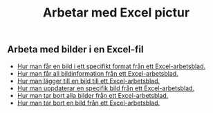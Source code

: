 ﻿---
title: Arbetar med Excel pictur
second_title: Aspose.Cells Cloud Documen
linktitle: Bild
type: docs
url: /sv/pictures/
aliases: [/working-with-pictures/]
keywords: Working with picture on an Excel worksheet
description: "Hur man använder Aspose.Cells Cloud REST API:er med bilder i ett Excel-arbetsblad. SDK:er stöder olika typer av utvecklingsspråk. De inkluderar Android, C#, Go, Java, NodeJS, Perl, PHP, Python, Ruby och Swift."
weight: 100
kwords: Excel, Office Moln, REST API, Kalkylblad, PDF, CSV, Json, Markdown, Bilder
---
## Arbeta med bilder i en Excel-fil

- [Hur man får en bild i ett specifikt format från ett Excel-arbetsblad.](/cells/sv/pictures/get/)
- [Hur man får all bildinformation från ett Excel-arbetsblad.](/cells/sv/pictures/get-all/)
- [Hur man lägger till en bild till ett Excel-arbetsblad.](/cells/sv/pictures/add/)
- [Hur man uppdaterar en specifik bild från ett Excel-arbetsblad.](/cells/sv/pictures/update/)
- [Hur man tar bort alla bilder från ett Excel-arbetsblad.](/cells/sv/pictures/clear/)
- [Hur man tar bort en bild från ett Excel-arbetsblad.](/cells/sv/pictures/delete/)

